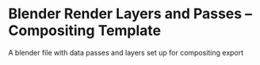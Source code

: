 # Blender Render Layers and Passes – Compositing Template
 A blender file with data passes and layers set up for compositing export
